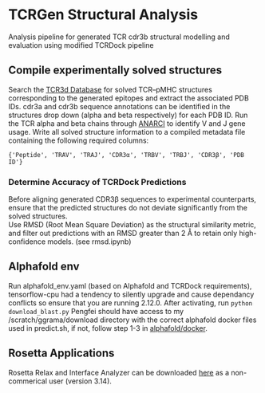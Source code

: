 # TCRGen Structural Analysis
Analysis pipeline for generated TCR cdr3b structural modelling and evaluation using modified TCRDock pipeline

## Compile experimentally solved structures
Search the [TCR3d Database](https://tcr3d.ibbr.umd.edu/mhc1_chains) for solved TCR–pMHC structures corresponding to the generated epitopes and extract the associated PDB IDs. cdr3a and cdr3b sequence annotations can be identified in the structures drop down (alpha and beta respectively) for each PDB ID.
Run the TCR alpha and beta chains through [ANARCI](https://opig.stats.ox.ac.uk/webapps/sabdab-sabpred/sabpred/anarci/) to identify V and J gene usage.
Write all solved structure information to a compiled metadata file containing the following required columns:

`{'Peptide', 'TRAV', 'TRAJ', 'CDR3α', 'TRBV', 'TRBJ', 'CDR3β', 'PDB ID'}`

### Determine Accuracy of TCRDock Predictions

Before aligning generated CDR3β sequences to experimental counterparts, ensure that the predicted structures do not deviate significantly from the solved structures.  
Use RMSD (Root Mean Square Deviation) as the structural similarity metric, and filter out predictions with an RMSD greater than 2 Å to retain only high-confidence models. (see rmsd.ipynb)

## Alphafold env
Run alphafold_env.yaml (based on Alphafold and TCRDock requirements), tensorflow-cpu had a tendency to silently upgrade and cause dependancy conflicts so ensure that you are running 2.12.0. 
After activating, run
`python download_blast.py`
Pengfei should have access to my /scratch/ggrama/download directory with the correct alphafold docker files used in predict.sh, if not, follow step 1-3 in [alphafold/docker](https://github.com/google-deepmind/alphafold/blob/main/README.md). 

## Rosetta Applications
Rosetta Relax and Interface Analyzer can be downloaded [here](https://rosettacommons.org/software/download/) as a non-commerical user (version 3.14).  
